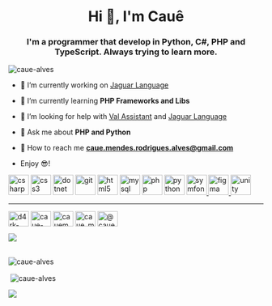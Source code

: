 <h1 align="center">Hi 👋, I'm Cauê</h1>
<h3 align="center">I'm a programmer that develop in Python, C#, PHP and TypeScript. Always trying to learn more.
</h3>

<p align="left"> <img src="https://komarev.com/ghpvc/?username=caue-alves&color=blueviolet" alt="caue-alves" /> </p>

- 🔭 I’m currently working on [Jaguar Language](https://github.com/caue-alves/Linguagem-Jaguar)

- 🌱 I’m currently learning **PHP Frameworks and Libs**

- 🤝 I’m looking for help with [Val Assistant](https://github.com/Val-Assistant/Val-Core) and [Jaguar Language](https://github.com/caue-alves/Linguagem-Jaguar)

- 💬 Ask me about **PHP and Python**

- 📮 How to reach me **caue.mendes.rodrigues.alves@gmail.com**

- Enjoy 😎!





<p align="left"><img src="https://devicons.github.io/devicon/devicon.git/icons/csharp/csharp-original.svg" alt="csharp" width="40" height="40"/> <img src="https://devicons.github.io/devicon/devicon.git/icons/css3/css3-original-wordmark.svg" alt="css3" width="40" height="40"/> <img src="https://devicons.github.io/devicon/devicon.git/icons/dot-net/dot-net-original-wordmark.svg" alt="dotnet" width="40" height="40"/> <img src="https://www.vectorlogo.zone/logos/git-scm/git-scm-icon.svg" alt="git" width="40" height="40"/> <img src="https://devicons.github.io/devicon/devicon.git/icons/html5/html5-original-wordmark.svg" alt="html5" width="40" height="40"/> <img src="https://devicons.github.io/devicon/devicon.git/icons/mysql/mysql-original-wordmark.svg" alt="mysql" width="40" height="40"/> <img src="https://devicons.github.io/devicon/devicon.git/icons/php/php-original.svg" alt="php" width="40" height="40"/> <img src="https://devicons.github.io/devicon/devicon.git/icons/python/python-original.svg" alt="python" width="40" height="40"/> <img src="https://symfony.com/logos/symfony_black_03.svg" alt="symfony" width="40" height="40"/><a href="https://www.figma.com/" target="_blank"> <img src="https://www.vectorlogo.zone/logos/figma/figma-icon.svg" alt="figma" width="40" height="40"/>
  <a href="https://unity.com/" target="_blank"> <img src="https://www.vectorlogo.zone/logos/unity3d/unity3d-icon.svg" alt="unity" width="40" height="40"/> </a></p>

---------------------------------------------------------------------------------------------------------------------

<p align="left">
  <per>
<a href="https://codepen.io/d4rk-pixel" target="blank"><img align="center" src="https://cdn.jsdelivr.net/npm/simple-icons@3.0.1/icons/codepen.svg" alt="d4rk-pixel" height="30" width="40" /></a>
<a href="https://dribbble.com/caue-alves" target="blank"><img align="center" src="https://cdn.jsdelivr.net/npm/simple-icons@3.0.1/icons/dribbble.svg" alt="caue-alves" height="30" width="40" /></a>
<a href="https://www.behance.net/cauemendes" target="blank"><img align="center" src="https://cdn.jsdelivr.net/npm/simple-icons@3.0.1/icons/behance.svg" alt="cauemendes" height="30" width="40" /></a>
<a href="https://www.hackerrank.com/caue_mendes_rod1" target="blank"><img align="center" src="https://cdn.jsdelivr.net/npm/simple-icons@3.0.1/icons/hackerrank.svg" alt="caue_mendes_rod1" height="30" width="40" /></a>
    <a href="https://medium.com/@caue.mendes.rodrigues.alves" target="blank"><img align="center" src="https://cdn.jsdelivr.net/npm/simple-icons@3.0.1/icons/medium.svg" alt="@caue.mendes.rodrigues.alves" height="30" width="40" /></a>
</p>

<img src="https://github-profile-trophy.vercel.app/?username=caue-alves&theme=dracula&column=7&margin-w=15&margin-h=15 (https://github.com/ryo-ma/github-profile-trophy)">

<p>
<br><img align="center" src="https://github-readme-stats.vercel.app/api/top-langs/?username=caue-alves&layout=compact" alt="caue-alves" /></p>



<p>&nbsp;<img align="center" src="https://github-readme-stats.vercel.app/api?username=caue-alves&show_icons=true&count_private=true" alt="caue-alves" /></p>

<img src="https://github-readme-stats.vercel.app/api/wakatime?username=caue_alves">
